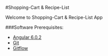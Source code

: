 #Shopping-Cart & Recipe-List

Welcome to Shopping-Cart & Recipe-List App

###Software Prerequisites:

* [Angular 6.0.2](https://angular.io/docs)
* [Git](https://git-scm.com/book/en/v2/Getting-Started-Installing-Git)
* [Gitflow](https://github.com/nvie/gitflow)
